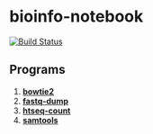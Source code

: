 # bioinfo-notebook

[![Build Status](https://travis-ci.com/rnnh/bioinfo-notebook.svg?branch=master)](https://travis-ci.com/rnnh/bioinfo-notebook)

## Programs

1. [**bowtie2**](docs/bowtie2.md)
2. [**fastq-dump**](docs/fastq-dump.md)
3. [**htseq-count**](docs/htseq-count.md)
4. [**samtools**](docs/samtools.md)
